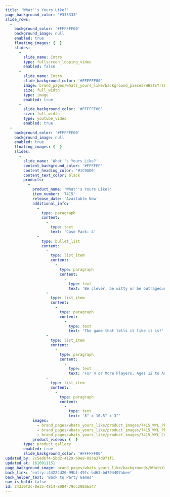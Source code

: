 ```yaml
---
title: 'What''s Yours Like?'
page_background_color: '#333333'
slide_rows:
  -
    background_color: '#FFFFFF00'
    background_image: null
    enabled: true
    floating_images: {  }
    slides:
      -
        slide_name: Intro
        type: fullscreen_looping_video
        enabled: false
      -
        slide_name: Intro
        slide_background_color: '#FFFFFF00'
        image: brand_pages/whats_yours_like/background_pieces/WHatsYrsLike_brand-page.jpg
        size: full_width
        type: image
        enabled: true
      -
        slide_background_color: '#FFFFFF00'
        size: full_width
        type: youtube_video
        enabled: true
  -
    background_color: '#FFFFFF00'
    background_image: null
    enabled: true
    floating_images: {  }
    slides:
      -
        slide_name: 'What''s Yours Like?'
        content_background_color: '#FFFFFF'
        content_heading_color: '#1C9AD6'
        content_text_color: black
        products:
          -
            product_name: 'What''s Yours Like?'
            item_number: '7415'
            release_date: 'Available Now'
            additional_info:
              -
                type: paragraph
                content:
                  -
                    type: text
                    text: 'Case Pack: 4'
              -
                type: bullet_list
                content:
                  -
                    type: list_item
                    content:
                      -
                        type: paragraph
                        content:
                          -
                            type: text
                            text: 'Be clever, be witty or be outrageous when describing your Guess Word!'
                  -
                    type: list_item
                    content:
                      -
                        type: paragraph
                        content:
                          -
                            type: text
                            text: 'The game that tells it like it is!'
                  -
                    type: list_item
                    content:
                      -
                        type: paragraph
                        content:
                          -
                            type: text
                            text: 'For 4 or More Players, Ages 12 to Adult'
                  -
                    type: list_item
                    content:
                      -
                        type: paragraph
                        content:
                          -
                            type: text
                            text: '8" x 10.5" x 3"'
            images:
              - brand_pages/whats_yours_like/product_images/7415_WYL_Pkg-copy.png
              - brand_pages/whats_yours_like/product_images/7415_WYL_PkgContents-copy.png
              - brand_pages/whats_yours_like/product_images/7415_WYL_Conents-copy.png
            product_videos: {  }
        type: product_gallery
        enabled: true
        slide_background_color: '#FFFFFF00'
updated_by: 2c5ed6f4-5bd2-4129-b9e8-893a37d971f1
updated_at: 1616011151
page_background_image: brand_pages/whats_yours_like/backgrounds/WHatsYrsLike_brand-bkg.jpg
back_link: 'entry::44224d26-99bf-49fc-bd63-bd794407abee'
back_helper_text: 'Back to Party Games'
nav_is_bold: false
id: 24330f2c-0e35-4814-8084-79cc298a6a47
---
```

